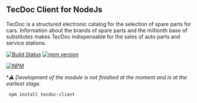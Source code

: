 TecDoc Client for NodeJs
------------------------
TecDoc is a structured electronic catalog for the selection of spare parts for cars.
Information about the brands of spare parts and the millionth base of substitutes makes TecDoc indispensable for the sales of auto parts and service stations.

[![Build Status](https://travis-ci.org/stanislav-web/tecdoc-client.svg?branch=master)](https://travis-ci.org/stanislav-web/node-tecdoc-client) [![npm version](https://badge.fury.io/js/tecdoc-client.svg)](https://badge.fury.io/js/tecdoc-client)

[![NPM](https://nodei.co/npm/tecdoc-client.png?downloads=true&downloadRank=true&stars=true)](https://nodei.co/npm/tecdoc/)

**:warning: Development of the module is not finished at the moment and is at the earliest stage.*

``` npm install tecdoc-client```